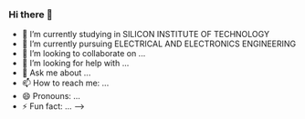 ### Hi there 👋

- 🔭 I’m currently studying  in SILICON INSTITUTE OF TECHNOLOGY 
- 🌱 I’m currently pursuing  ELECTRICAL AND ELECTRONICS ENGINEERING
- 👯 I’m looking to collaborate on ...
- 🤔 I’m looking for help with ...
- 💬 Ask me about ...
- 📫 How to reach me: ...
- 😄 Pronouns: ...
- ⚡ Fun fact: ...
-->
